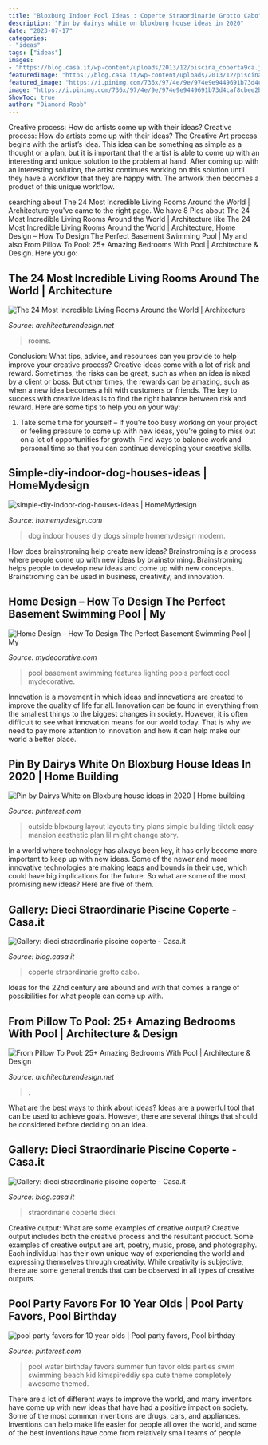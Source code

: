 ```yaml
---
title: "Bloxburg Indoor Pool Ideas : Coperte Straordinarie Grotto Cabo"
description: "Pin by dairys white on bloxburg house ideas in 2020"
date: "2023-07-17"
categories:
- "ideas"
tags: ["ideas"]
images:
- "https://blog.casa.it/wp-content/uploads/2013/12/piscina_coperta9ca.jpg"
featuredImage: "https://blog.casa.it/wp-content/uploads/2013/12/piscina_coperta9ca.jpg"
featured_image: "https://i.pinimg.com/736x/97/4e/9e/974e9e9449691b73d4caf8cbee2b1bc5.jpg"
image: "https://i.pinimg.com/736x/97/4e/9e/974e9e9449691b73d4caf8cbee2b1bc5.jpg"
ShowToc: true
author: "Diamond Roob"
---
```



Creative process: How do artists come up with their ideas?
Creative process: How do artists come up with their ideas?
The Creative Art process begins with the artist’s idea. This idea can be something as simple as a thought or a plan, but it is important that the artist is able to come up with an interesting and unique solution to the problem at hand. After coming up with an interesting solution, the artist continues working on this solution until they have a workflow that they are happy with. The artwork then becomes a product of this unique workflow.

	

		
searching about The 24 Most Incredible Living Rooms Around the World | Architecture you've came to the right page. We have 8 Pics about The 24 Most Incredible Living Rooms Around the World | Architecture like The 24 Most Incredible Living Rooms Around the World | Architecture, Home Design – How To Design The Perfect Basement Swimming Pool | My and also From Pillow To Pool: 25+ Amazing Bedrooms With Pool | Architecture &amp; Design. Here you go:
		
    
## The 24 Most Incredible Living Rooms Around The World | Architecture

<img loading=lazy src="https://cdn.architecturendesign.net/wp-content/uploads/2014/09/20-Most-Incredible-Living-Rooms-13.jpg" onerror="this.onerror=null;this.src='https://tse1.mm.bing.net/th?id=OIP.UmSL9N1czk22YM9JHEw8zAHaLG&amp;pid=15.1';" alt="The 24 Most Incredible Living Rooms Around the World | Architecture">

_Source: architecturendesign.net_

>rooms. 

	

Conclusion: What tips, advice, and resources can you provide to help improve your creative process?
Creative ideas come with a lot of risk and reward. Sometimes, the risks can be great, such as when an idea is nixed by a client or boss. But other times, the rewards can be amazing, such as when a new idea becomes a hit with customers or friends. The key to success with creative ideas is to find the right balance between risk and reward. Here are some tips to help you on your way: 
1. Take some time for yourself – If you’re too busy working on your project or feeling pressure to come up with new ideas, you’re going to miss out on a lot of opportunities for growth. Find ways to balance work and personal time so that you can continue developing your creative skills. 


    
## Simple-diy-indoor-dog-houses-ideas | HomeMydesign

<img loading=lazy src="https://homemydesign.com/wp-content/uploads/2019/08/simple-diy-indoor-dog-houses-ideas.jpg" onerror="this.onerror=null;this.src='https://tse2.mm.bing.net/th?id=OIP.atf_XNY9VejKgEaka69pHwHaLH&amp;pid=15.1';" alt="simple-diy-indoor-dog-houses-ideas | HomeMydesign">

_Source: homemydesign.com_

>dog indoor houses diy dogs simple homemydesign modern. 

	

How does brainstroming help create new ideas?
Brainstroming is a process where people come up with new ideas by brainstorming. Brainstroming helps people to develop new ideas and come up with new concepts. Brainstroming can be used in business, creativity, and innovation.

    
## Home Design – How To Design The Perfect Basement Swimming Pool | My

<img loading=lazy src="https://mydecorative.com/wp-content/uploads/2018/02/basement-pool-lighting-features.jpg" onerror="this.onerror=null;this.src='https://tse1.mm.bing.net/th?id=OIP.RmKz4F2J_kV67wi_utJn2AHaD_&amp;pid=15.1';" alt="Home Design – How To Design The Perfect Basement Swimming Pool | My">

_Source: mydecorative.com_

>pool basement swimming features lighting pools perfect cool mydecorative. 

	

Innovation is a movement in which ideas and innovations are created to improve the quality of life for all. Innovation can be found in everything from the smallest things to the biggest changes in society. However, it is often difficult to see what innovation means for our world today. That is why we need to pay more attention to innovation and how it can help make our world a better place.

    
## Pin By Dairys White On Bloxburg House Ideas In 2020 | Home Building

<img loading=lazy src="https://i.pinimg.com/736x/97/4e/9e/974e9e9449691b73d4caf8cbee2b1bc5.jpg" onerror="this.onerror=null;this.src='https://tse2.mm.bing.net/th?id=OIP.fMpXmw_MMCHes_PUuwP-lwHaNK&amp;pid=15.1';" alt="Pin by Dairys White on Bloxburg house ideas in 2020 | Home building">

_Source: pinterest.com_

>outside bloxburg layout layouts tiny plans simple building tiktok easy mansion aesthetic plan lil might change story. 

	

In a world where technology has always been key, it has only become more important to keep up with new ideas. Some of the newer and more innovative technologies are making leaps and bounds in their use, which could have big implications for the future. So what are some of the most promising new ideas? Here are five of them.

    
## Gallery: Dieci Straordinarie Piscine Coperte - Casa.it

<img loading=lazy src="http://blog.casa.it/wp-content/uploads/2013/12/piscina_coperta9.jpg" onerror="this.onerror=null;this.src='https://tse2.mm.bing.net/th?id=OIP.Qp-J4v8UsRReGdm5Ib0QowHaFf&amp;pid=15.1';" alt="Gallery: dieci straordinarie piscine coperte - Casa.it">

_Source: blog.casa.it_

>coperte straordinarie grotto cabo. 

	

Ideas for the 22nd century are abound and with that comes a range of possibilities for what people can come up with.

    
## From Pillow To Pool: 25+ Amazing Bedrooms With Pool | Architecture &amp; Design

<img loading=lazy src="https://cdn.architecturendesign.net/wp-content/uploads/2015/01/AD-PoolBedroom-22.jpeg" onerror="this.onerror=null;this.src='https://tse4.mm.bing.net/th?id=OIP.ac8NgOckZO0NkR9yIgwCrgHaEN&amp;pid=15.1';" alt="From Pillow To Pool: 25+ Amazing Bedrooms With Pool | Architecture &amp; Design">

_Source: architecturendesign.net_

>. 

	

What are the best ways to think about ideas?
Ideas are a powerful tool that can be used to achieve goals. However, there are several things that should be considered before deciding on an idea.

    
## Gallery: Dieci Straordinarie Piscine Coperte - Casa.it

<img loading=lazy src="https://blog.casa.it/wp-content/uploads/2013/12/piscina_coperta9ca.jpg" onerror="this.onerror=null;this.src='https://tse3.mm.bing.net/th?id=OIP.xMXPokrJEXZCfZOvvePMSgHaHa&amp;pid=15.1';" alt="Gallery: dieci straordinarie piscine coperte - Casa.it">

_Source: blog.casa.it_

>straordinarie coperte dieci. 

	

Creative output: What are some examples of creative output?
Creative output includes both the creative process and the resultant product. Some examples of creative output are art, poetry, music, prose, and photography. Each individual has their own unique way of experiencing the world and expressing themselves through creativity. While creativity is subjective, there are some general trends that can be observed in all types of creative outputs.

    
## Pool Party Favors For 10 Year Olds | Pool Party Favors, Pool Birthday

<img loading=lazy src="https://i.pinimg.com/736x/ed/61/5a/ed615a3f67fc990f925f9b40482c95dc.jpg" onerror="this.onerror=null;this.src='https://tse4.mm.bing.net/th?id=OIP.1jKinRpFWNAENSvT2k0PDgAAAA&amp;pid=15.1';" alt="pool party favors for 10 year olds | Pool party favors, Pool birthday">

_Source: pinterest.com_

>pool water birthday favors summer fun favor olds parties swim swimming beach kid kimspireddiy spa cute theme completely awesome themed. 

	

There are a lot of different ways to improve the world, and many inventors have come up with new ideas that have had a positive impact on society. Some of the most common inventions are drugs, cars, and appliances. Inventions can help make life easier for people all over the world, and some of the best inventions have come from relatively small teams of people.

